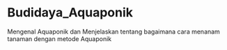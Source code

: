 # Budidaya_Aquaponik
Mengenal Aquaponik dan Menjelaskan tentang bagaimana cara menanam tanaman dengan metode Aquaponik
